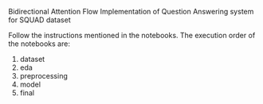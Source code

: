 Bidirectional Attention Flow Implementation of Question Answering system for SQUAD dataset

Follow the instructions mentioned in the notebooks. The execution order of the notebooks are:
1. dataset
2. eda
3. preprocessing
4. model
5. final


